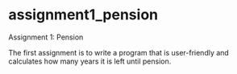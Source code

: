 # assignment1_pension
Assignment 1: Pension

The first assignment is to write a program that is user-friendly and calculates how many years it is left until pension.
